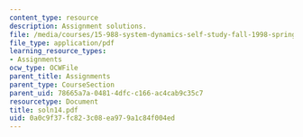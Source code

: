 ```yaml
---
content_type: resource
description: Assignment solutions.
file: /media/courses/15-988-system-dynamics-self-study-fall-1998-spring-1999/0a0c9f37fc823c08ea979a1c84f004ed_soln14.pdf
file_type: application/pdf
learning_resource_types:
- Assignments
ocw_type: OCWFile
parent_title: Assignments
parent_type: CourseSection
parent_uid: 78665a7a-0481-4dfc-c166-ac4cab9c35c7
resourcetype: Document
title: soln14.pdf
uid: 0a0c9f37-fc82-3c08-ea97-9a1c84f004ed
---
```

